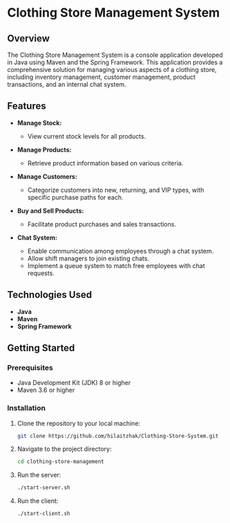 # Clothing Store Management System

## Overview

The Clothing Store Management System is a console application developed in Java using Maven and the Spring Framework. This application provides a comprehensive solution for managing various aspects of a clothing store, including inventory management, customer management, product transactions, and an internal chat system.

## Features

- **Manage Stock:** 
  - View current stock levels for all products.

- **Manage Products:**
  - Retrieve product information based on various criteria.

- **Manage Customers:**
  - Categorize customers into new, returning, and VIP types, with specific purchase paths for each.

- **Buy and Sell Products:**
  - Facilitate product purchases and sales transactions.

- **Chat System:**
  - Enable communication among employees through a chat system.
  - Allow shift managers to join existing chats.
  - Implement a queue system to match free employees with chat requests.

## Technologies Used

- **Java** 
- **Maven**
- **Spring Framework**

## Getting Started

### Prerequisites

- Java Development Kit (JDK) 8 or higher
- Maven 3.6 or higher

### Installation

1. Clone the repository to your local machine:

   ```bash
   git clone https://github.com/hilaitzhak/Clothing-Store-System.git
   ```

2. Navigate to the project directory:

   ```bash
   cd clothing-store-management
   ```

3. Run the server:

   ```bash
   ./start-server.sh
   ```

4. Run the client:

   ```bash
   ./start-client.sh
   ```
